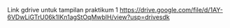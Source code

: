 Link gdrive untuk tampilan praktikum 1
https://drive.google.com/file/d/1AY-6VDwLiGTrU06k1IKn1agStOqMwblH/view?usp=drivesdk
